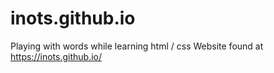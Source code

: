 # inots.github.io

Playing with words while learning html / css
Website found at https://inots.github.io/
